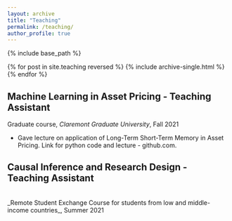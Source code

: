 ```yaml
---
layout: archive
title: "Teaching"
permalink: /teaching/
author_profile: true
---
```


{% include base_path %}


{% for post in site.teaching reversed %}
  {% include archive-single.html %}
{% endfor %}


## Machine Learning in Asset Pricing - Teaching Assistant
Graduate course, _Claremont Graduate University_, Fall 2021
<br>
* Gave lecture on application of Long-Term Short-Term Memory in Asset Pricing. Link for python code and lecture - github.com.

## Causal Inference and Research Design - Teaching Assistant
<br>
_Remote Student Exchange Course for students from low and middle-income countries_, Summer 2021


